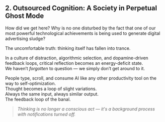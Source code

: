## 2. Outsourced Cognition: A Society in Perpetual Ghost Mode

How did we get here? Why is no one disturbed by the fact that one of our most powerful technological achievements is being used to generate digital advertising sludge?

The uncomfortable truth: thinking itself has fallen into trance.

In a culture of distraction, algorithmic selection, and dopamine-driven feedback loops, critical reflection becomes an energy-deficit state.  
We haven’t *forgotten* to question — we simply don’t get around to it.

People type, scroll, and consume AI like any other productivity tool on the way to self-optimization.  
Thought becomes a loop of slight variations.  
Always the same input, always similar output.  
The feedback loop of the banal.

> *Thinking is no longer a conscious act — it's a background process with notifications turned off.*
